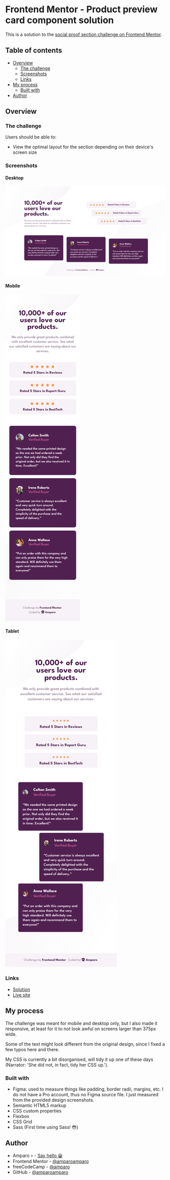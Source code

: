 # Frontend Mentor - Product preview card component solution

This is a solution to the [social proof section challenge on Frontend Mentor](https://www.frontendmentor.io/challenges/social-proof-section-6e0qTv_bA).

## Table of contents

- [Overview](#overview)
  - [The challenge](#the-challenge)
  - [Screenshots](#screenshots)
  - [Links](#links)
- [My process](#my-process)
  - [Built with](#built-with)
- [Author](#author)

## Overview

### The challenge

Users should be able to:

- View the optimal layout for the section depending on their device's screen size

### Screenshots

#### Desktop

![Desktop view](screenshots/screenshot-desktop.png)

#### Mobile

![Mobile view](screenshots/screenshot-mobile.png)

#### Tablet

![Tablet view](screenshots/screenshot-tablet.png)

### Links

- [Solution](https://www.frontendmentor.io/solutions/)
- [Live site](https://amparoamparo.github.io/frontendmentor-social-proof-section/)

## My process

The challenge was meant for mobile and desktop only, but I also made it responsive, at least for it to not look awful on screens larger than 375px wide.

Some of the text might look different from the original design, since I fixed a few typos here and there.

My CSS is currently a bit disorganised, will tidy it up one of these days (Narrator: 'She did not, in fact, tidy her CSS up.').

### Built with

- Figma: used to measure things like padding, border radii, margins, etc. I do not have a Pro account, thus no Figma source file. I just measured from the provided design screenshots.
- Semantic HTML5 markup
- CSS custom properties
- Flexbox
- CSS Grid
- Sass (First time using Sass! 😳)

## Author

- Amparo 💀 - [Say hello 😀](mailto:hello@amparo.ooo?subject=Hello+from+GitHub)
- Frontend Mentor - [@amparoamparo](https://www.frontendmentor.io/profile/amparoamparo)
- freeCodeCamp - [@amparo](https://freecodecamp.org/amparo)
- GitHub - [@amparoamparo](https://www.github.com/amparoamparo)
